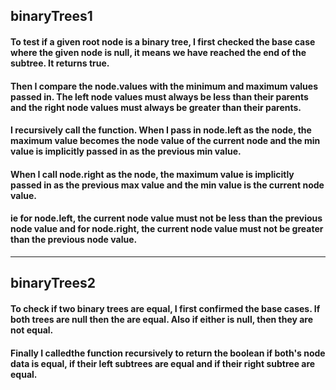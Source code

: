 ## binaryTrees1

#### To test if a given root node is a binary tree, I first checked the base case where the given node is null, it means we have reached the end of the subtree. It returns true.

#### Then I compare the node.values with the minimum and maximum values passed in. The left node values must always be less than their parents and the right node values must always be greater than their parents.

#### I recursively call the function. When I pass in node.left as the node, the maximum value becomes the node value of the current node and the min value is implicitly passed in as the previous min value.

#### When I call node.right as the node, the maximum value is implicitly passed in as the previous max value and the min value is the current node value.

#### ie for node.left, the current node value must not be less than the previous node value and for node.right, the current node value must not be greater than the previous node value.

---

## binaryTrees2

#### To check if two binary trees are equal, I first confirmed the base cases. If both trees are null then the are equal. Also if either is null, then they are not equal.

#### Finally I calledthe function recursively to return the boolean if both's node data is equal, if their left subtrees are equal and if their right subtree are equal.
